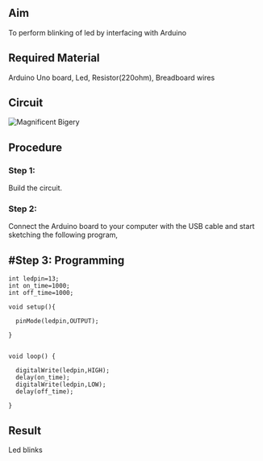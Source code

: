 ## Aim
To perform blinking of led by interfacing with Arduino
## Required Material
Arduino Uno board, Led, Resistor(220ohm), Breadboard
wires
## Circuit
![Magnificent Bigery](https://user-images.githubusercontent.com/109128832/180248141-0e5cff3e-6841-4f53-a867-3da09243c57d.png)
## Procedure
### Step 1:
Build the circuit.
### Step 2:
 
Connect the Arduino board to your computer with the USB cable and start sketching the following program, 
 
## #Step 3: Programming
~~~
int ledpin=13;
int on_time=1000;
int off_time=1000;

void setup(){

  pinMode(ledpin,OUTPUT);

}


void loop() {

  digitalWrite(ledpin,HIGH);
  delay(on_time);
  digitalWrite(ledpin,LOW);
  delay(off_time);

}
~~~
## Result
Led blinks


